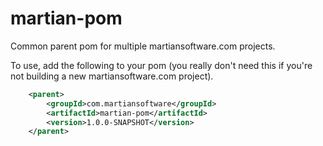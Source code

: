 # martian-pom

Common parent pom for multiple martiansoftware.com projects.

To use, add the following to your pom (you really don't need this if you're not building a new martiansoftware.com project).

```xml
    <parent>
        <groupId>com.martiansoftware</groupId>
        <artifactId>martian-pom</artifactId>
        <version>1.0.0-SNAPSHOT</version>       
    </parent>
```

